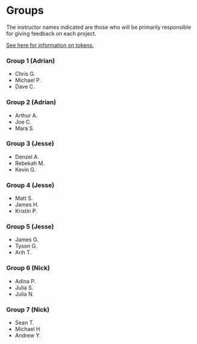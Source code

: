 # Groups

The instructor names indicated are those who will be primarily responsible for giving feedback on each project.

[See here for information on tokens.](readme.md#support)


### Group 1 (Adrian)

- Chris G.
- Michael P.
- Dave C.

### Group 2 (Adrian)

- Arthur A.
- Joe C.
- Mara S.

### Group 3 (Jesse)

- Denzel A.
- Rebekah M.
- Kevin G.

### Group 4 (Jesse)

- Matt S.
- James H.
- Kristin P.

### Group 5 (Jesse)

- James G.
- Tyson G.
- Anh T.

### Group 6 (Nick)

- Adina P.
- Julia S.
- Julia N.

### Group 7 (Nick)

- Sean T.
- Michael H
- Andrew Y.

